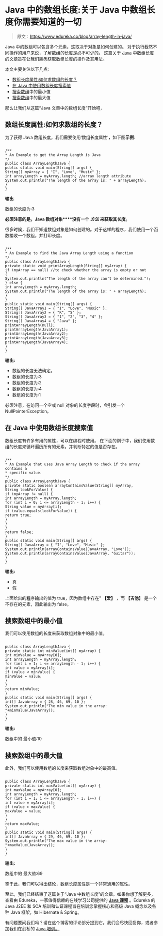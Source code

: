 # Java 中的数组长度:关于 Java 中数组长度你需要知道的一切

> 原文：<https://www.edureka.co/blog/array-length-in-java/>

Java 中的数组可以包含多个元素，这取决于对象是如何创建的。 对于执行截然不同操作的用户来说，了解数组的长度是必不可少的。 这篇关于 [Java](https://www.edureka.co/blog/java-tutorial/) 中数组长度的文章旨在让我们熟悉获取数组长度的操作及其用法。

本文主要关注以下几点:

*   [数组长度属性:如何求数组的长度？](#ArrayLengthAttribute)
*   [在 Java 中使用数组长度搜索值](#SearchingavalueusingArrayLengthinJava)
*   [搜索数组](#SearchingforthelowestvalueinArray)中的最小值
*   [搜索数组](#SearchingforthehighestvalueinArray)中的最大值

那么让我们从这篇“Java 文章中的数组长度”开始吧，

## **数组长度属性:如何求数组的长度？**

为了获得 Java 数组长度，我们需要使用‘数组长度属性’，如下图**示例**:

```

/**
* An Example to get the Array Length is Java
*/
public class ArrayLengthJava {
public static void main(String[] args) {
String[] myArray = { "I", "Love", "Music" };
int arrayLength = myArray.length; //array length attribute
System.out.println("The length of the array is: " + arrayLength);
}
}

```

**输出**

数组的长度为:3

**必须注意的是，Java 数组对象****没有一个** ***方法*** **来获取其长度。**

很多时候，我们不知道数组对象是如何创建的。对于这样的程序，我们使用一个函数接收一个数组，并打印长度。

```

/**
* An Example to find the Java Array Length using a function
*/
public class ArrayLengthJava {
private static void printArrayLength(String[] myArray) {
if (myArray == null) //to check whether the array is empty or not
{
System.out.println("The length of the array can't be determined.");
} else {
int arrayLength = myArray.length;
System.out.println("The length of the array is: " + arrayLength);
}
}
public static void main(String[] args) {
String[] JavaArray1 = { "I", "Love", "Music" };
String[] JavaArray2 = { "R", "S" };
String[] JavaArray3 = { "1", "2", "3", "4" };
String[] JavaArray4 = { "Java" };
printArrayLength(null);
printArrayLength(JavaArray1);
printArrayLength(JavaArray2);
printArrayLength(JavaArray3);
printArrayLength(JavaArray4);
}
}

```

**输出:**

*   数组的长度无法确定。
*   数组的长度为:3
*   数组的长度为:2
*   数组的长度为:4
*   数组的长度为:1

必须注意，在访问一个空或 null 对象的长度字段时，会引发一个 NullPointerException。

## **在 Java 中使用数组长度搜索值**

数组长度有许多有用的属性，可以在编程时使用。 在下面的例子中，我们使用数组的长度来循环遍历所有的元素，并判断特定的值是否存在。

```

/**
* An Example that uses Java Array Length to check if the array contains a
* specific value.
*/
public class ArrayLengthJava {
private static boolean arrayContainsValue(String[] myArray,
String lookForValue) {
if (myArray != null) {
int arrayLength = myArray.length;
for (int i = 0; i <= arrayLength - 1; i++) {
String value = myArray[i];
if (value.equals(lookForValue)) {
return true;
}
}
}
return false;
}
public static void main(String[] args) {
String[] JavaArray = { "I", "Love", "Music" };
System.out.println(arrayContainsValue(JavaArray, "Love"));
System.out.println(arrayContainsValue(JavaArray, "Guitar"));
}
}

```

**输出:**

*   真
*   假

上面给出的程序输出的值为 true，因为数组中存在" **【爱】** ，而 **【吉他】** 是一个不存在的元素，因此输出为 false。

## **搜索数组**中的最小值

我们可以使用数组的长度来获取数组对象中的最小值。

```

public class ArrayLengthJava {
private static int minValue(int[] myArray) {
int minValue = myArray[0];
int arrayLength = myArray.length;
for (int i = 1; i <= arrayLength - 1; i++) {
int value = myArray[i];
if (value < minValue) {
minValue = value;
}
}
return minValue;
}
public static void main(String[] args) {
int[] JavaArray = { 28, 46, 69, 10 };
System.out.println("The min value in the array: "+minValue(JavaArray));
}
}

```

**输出:**

数组中的 最小值:10

## **搜索数组**中的最大值

此外，我们可以使用数组的长度来获取数组对象中的最高值。

```

public class ArrayLengthJava {
private static int maxValue(int[] myArray) {
int maxValue = myArray[0];
int arrayLength = myArray.length;
for (int i = 1; i <= arrayLength - 1; i++) {
int value = myArray[i];
if (value > maxValue) {
maxValue = value;
}
}
return maxValue;
}
public static void main(String[] args) {
int[] JavaArray = { 29, 46, 69, 10 };
System.out.println("The max value in the array: "+maxValue(JavaArray));
}
}

```

**输出:**

数组中的 最大值:69

鉴于此，我们可以得出结论，数组长度属性是一个非常通用的属性。

至此，我们已经结束了这篇关于“Java 中数组长度”的文章。如果你想了解更多，查看由 Edureka，一家值得信赖的在线学习公司提供的 **[Java 课程](https://www.edureka.co/java-j2ee-training-course)** 。Edureka 的 Java J2EE 和 SOA 培训和认证课程旨在培训您掌握核心和高级 Java 概念以及各种 Java 框架，如 Hibernate & Spring。

有问题要问我们吗？请在这个博客的评论部分提到它，我们会尽快回复你，或者参加我们在剑桥的 [Java 培训。](https://www.edureka.co/java-j2ee-training-course-cambridge)